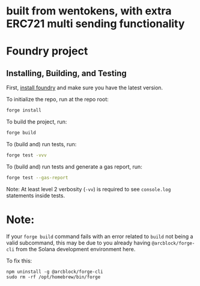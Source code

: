 # built from wentokens, with extra ERC721 multi sending functionality
# Foundry project

## Installing, Building, and Testing

First, [install foundry](https://book.getfoundry.sh/getting-started/installation) and make sure you have the latest version.

To initialize the repo, run at the repo root:

```bash
forge install
```

To build the project, run:

```bash
forge build
```

To (build and) run tests, run:

```bash
forge test -vvv
```

To (build and) run tests and generate a gas report, run:

```bash
forge test --gas-report
```

Note: At least level 2 verbosity (`-vv`) is required to see `console.log` statements inside tests.

# Note:

If your `forge build` command fails with an error related to `build` not being a valid subcommand, this may be due to you already having `@arcblock/forge-cli` from the Solana development environment here.

To fix this:

```
npm uninstall -g @arcblock/forge-cli
sudo rm -rf /opt/homebrew/bin/forge
```
